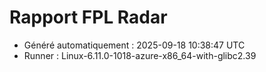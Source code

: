 # Rapport FPL Radar

- Généré automatiquement : 2025-09-18 10:38:47 UTC
- Runner : Linux-6.11.0-1018-azure-x86_64-with-glibc2.39
